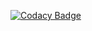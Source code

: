 [![Codacy Badge](https://api.codacy.com/project/badge/Grade/54037c3e049340309b6c415c440e1261)](https://www.codacy.com/app/YNedderhoff/ynedderhoff.github.io?utm_source=github.com&amp;utm_medium=referral&amp;utm_content=YNedderhoff/ynedderhoff.github.io&amp;utm_campaign=Badge_Grade)